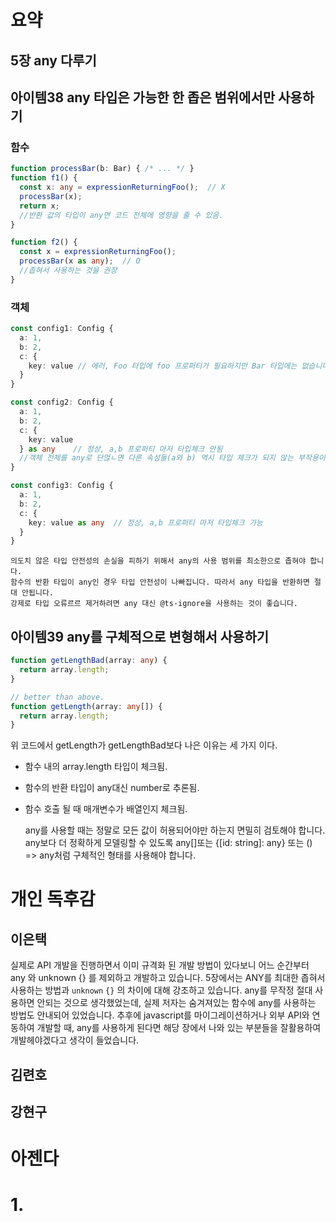 # 요약

## 5장 any 다루기
## 아이템38 any 타입은 가능한 한 좁은 범위에서만 사용하기

### 함수
```typescript
function processBar(b: Bar) { /* ... */ }
function f1() {
  const x: any = expressionReturningFoo();  // X
  processBar(x);
  return x;
  //반환 값의 타입이 any면 코드 전체에 영향을 줄 수 있음.
}

function f2() {
  const x = expressionReturningFoo();
  processBar(x as any);  // O
  //좁혀서 사용하는 것을 권장
}
```

### 객체

```typescript
const config1: Config {
  a: 1,
  b: 2,
  c: {
    key: value // 에러, Foo 타입에 foo 프로퍼티가 필요하지만 Bar 타입에는 없습니다.
  }
}

const config2: Config {
  a: 1,
  b: 2,
  c: {
    key: value 
  } as any    // 정상, a,b 프로퍼티 마저 타입체크 안됨
  //객체 전체를 any로 단얺ㄴ면 다른 속성들(a와 b) 역시 타입 체크가 되지 않는 부작용이 생깁니다.
}

const config3: Config {
  a: 1,
  b: 2,
  c: {
    key: value as any  // 정상, a,b 프로퍼티 마저 타입체크 가능
  }
}
```

    의도치 않은 타입 안전성의 손실을 피하기 위해서 any의 사용 범위를 최소한으로 좁혀야 합니다.
    함수의 반환 타입이 any인 경우 타입 안전성이 나빠집니다. 따라서 any 타입을 반환하면 절대 안됩니다.
    강제로 타입 오류르르 제거하려면 any 대신 @ts-ignore을 사용하는 것이 좋습니다.


## 아이템39 any를 구체적으로 변형해서 사용하기

```typescript
function getLengthBad(array: any) {
  return array.length;
}

// better than above.
function getLength(array: any[]) {
  return array.length;
}
```
위 코드에서 getLength가 getLengthBad보다 나은 이유는 세 가지 이다.

- 함수 내의 array.length 타입이 체크됨.
- 함수의 반환 타입이 any대신 number로 추론됨.
- 함수 호출 될 때 매개변수가 배열인지 체크됨.

    any를 사용할 때는 정말로 모든 값이 허용되어야만 하는지 면밀히 검토해야 합니다.
    any보다 더 정확하게 모델링할 수 있도록 any[]또는 {[id: string]: any} 또는 () => any처럼 구체적인 형태를 사용해야 합니다.

# 개인 독후감

## 이은택
실제로 API 개발을 진행하면서 이미 규격화 된 개발 방법이 있다보니 어느 순간부터 any 와 unknown {} 를 제외하고 개발하고 있습니다.
5장에서는 ANY를 최대한 좁혀서 사용하는 방법과 `unknown` `{}` 의 차이에 대해 강조하고 있습니다. any를 무작정 절대 사용하면 안되는 것으로 생각했었는데, 실제 저자는 숨겨져있는 함수에 any를 사용하는 방법도 안내되어 있었습니다. 추후에 javascript를 마이그레이션하거나 외부 API와 연동하여 개발할 때, any를 사용하게 된다면 해당 장에서 나와 있는 부분들을 잘활용하여 개발헤야겠다고 생각이 들었습니다.

## 김련호


## 강현구


# 아젠다

# 1. 





